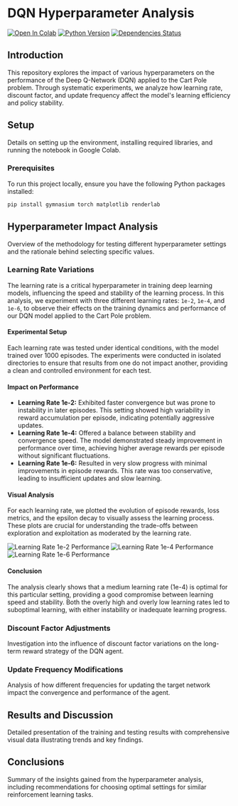 # DQN Hyperparameter Analysis

[![Open In Colab](https://colab.research.google.com/assets/colab-badge.svg)](https://colab.research.google.com/drive/1JLVm4wdrtjpMiQP_3SmdOhWjX1hhFLP8?usp=sharing)
[![Python Version](https://img.shields.io/badge/Python-3.6%20|%203.7%20|%203.8-blue)](https://www.python.org/downloads/release/python-380/)
[![Dependencies Status](https://img.shields.io/badge/dependencies-up%20to%20date-brightgreen)](https://github.com/MahanVeisi8/RL_practices/Cartpole/DQN/requirements.txt)

## Introduction
This repository explores the impact of various hyperparameters on the performance of the Deep Q-Network (DQN) applied to the Cart Pole problem. Through systematic experiments, we analyze how learning rate, discount factor, and update frequency affect the model's learning efficiency and policy stability.

## Setup
Details on setting up the environment, installing required libraries, and running the notebook in Google Colab.

### Prerequisites
To run this project locally, ensure you have the following Python packages installed:
```bash
pip install gymnasium torch matplotlib renderlab
```

## Hyperparameter Impact Analysis
Overview of the methodology for testing different hyperparameter settings and the rationale behind selecting specific values.

### Learning Rate Variations

The learning rate is a critical hyperparameter in training deep learning models, influencing the speed and stability of the learning process. In this analysis, we experiment with three different learning rates: `1e-2`, `1e-4`, and `1e-6`, to observe their effects on the training dynamics and performance of our DQN model applied to the Cart Pole problem.

#### Experimental Setup
Each learning rate was tested under identical conditions, with the model trained over 1000 episodes. The experiments were conducted in isolated directories to ensure that results from one do not impact another, providing a clean and controlled environment for each test.

#### Impact on Performance
- **Learning Rate 1e-2:** Exhibited faster convergence but was prone to instability in later episodes. This setting showed high variability in reward accumulation per episode, indicating potentially aggressive updates.
- **Learning Rate 1e-4:** Offered a balance between stability and convergence speed. The model demonstrated steady improvement in performance over time, achieving higher average rewards per episode without significant fluctuations.
- **Learning Rate 1e-6:** Resulted in very slow progress with minimal improvements in episode rewards. This rate was too conservative, leading to insufficient updates and slow learning.

#### Visual Analysis
For each learning rate, we plotted the evolution of episode rewards, loss metrics, and the epsilon decay to visually assess the learning process. These plots are crucial for understanding the trade-offs between exploration and exploitation as moderated by the learning rate.

![Learning Rate 1e-2 Performance](path_to_learning_rate_1e-2_plot.png)
![Learning Rate 1e-4 Performance](path_to_learning_rate_1e-4_plot.png)
![Learning Rate 1e-6 Performance](path_to_learning_rate_1e-6_plot.png)

#### Conclusion
The analysis clearly shows that a medium learning rate (1e-4) is optimal for this particular setting, providing a good compromise between learning speed and stability. Both the overly high and overly low learning rates led to suboptimal learning, with either instability or inadequate learning progress.



### Discount Factor Adjustments
Investigation into the influence of discount factor variations on the long-term reward strategy of the DQN agent.

### Update Frequency Modifications
Analysis of how different frequencies for updating the target network impact the convergence and performance of the agent.

## Results and Discussion
Detailed presentation of the training and testing results with comprehensive visual data illustrating trends and key findings.

## Conclusions
Summary of the insights gained from the hyperparameter analysis, including recommendations for choosing optimal settings for similar reinforcement learning tasks.


